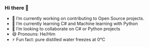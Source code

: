 ### Hi there 👋

- 🔭 I’m currently working on contributing to Open Source projects.
- 🌱 I’m currently learning C# and Machine learning with Python
- 👯 I’m looking to collaborate on C# or Python projects
- 😄 Pronouns: He/Him
- ⚡ Fun fact: pure distilled water freezes at 0°C

<!--
**alirafee21/alirafee21** is a ✨ _special_ ✨ repository because its `README.md` (this file) appears on your GitHub profile.

Here are some ideas to get you started:

- 🔭 I’m currently working on ...
- 🌱 I’m currently learning ...
- 👯 I’m looking to collaborate on ...
- 🤔 I’m looking for help with ...
- 💬 Ask me about ...
- 📫 How to reach me: ...
- 😄 Pronouns: ...
- ⚡ Fun fact: ...
-->
